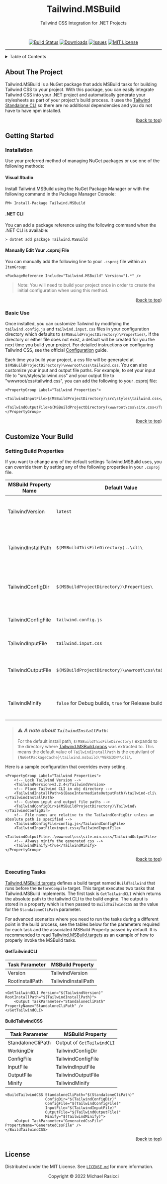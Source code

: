 <a name="readme-top"></a>
<div align="center">

# Tailwind.MSBuild

Tailwind CSS Integration for .NET Projects

<br />

<!-- PROJECT SHIELDS -->
[![Build Status][build-shield]][build-url]
[![Downloads][downloads-shield]][downloads-url]
[![Issues][issues-shield]][issues-url]
[![MIT License][license-shield]][license-url]

<hr />
</div>

<details>
  <summary>Table of Contents</summary>
  <ol>
    <li>
      <a href="#about-the-project">About The Project</a>
    </li>
    <li>
      <a href="#getting-started">Getting Started</a>
      <ul>
        <li><a href="#installation">Installation</a></li>
        <li><a href="#basic-use">Basic Use</a></li>
      </ul>
    </li>
    <li><a href="#customize-your-build">Customize Your Build</a></li>
    <ul>
        <li><a href="#setting-build-properties">Setting Build Properties</a></li>
        <li><a href="#executing-tasks">Executing Tasks</a></li>
    </ul>
    <li><a href="#license">License</a></li>
  </ol>
</details>

## About The Project

Tailwind.MSBuild is a NuGet package that adds MSBuild tasks for building Tailwind CSS to your project. With this package, you can easily integrate Tailwind CSS into your .NET project and automatically generate your stylesheets as part of your project's build process. It uses the [Tailwind Standalone CLI][tailwind-cli] so there are no additional dependencies and you do not have to have npm installed.

<p align="right">(<a href="#readme-top">back to top</a>)</p>

## Getting Started

### Installation

Use your preferred method of managing NuGet packages or use one of the following methods:

#### Visual Studio

Install Tailwind.MSBuild using the NuGet Package Manager or with the following command in the Package Manager Console:

```
PM> Install-Package Tailwind.MSBuild
```

#### .NET CLI

You can add a package reference using the following command when the .NET CLI is available:

```
> dotnet add package Tailwind.MSBuild
```

#### Manually Edit Your .csproj File

You can manually add the following line to your `.csproj` file within an `ItemGroup`:

```
<PackageReference Include="Tailwind.MSBuild" Version="1.*" />
```

> Note: You will need to build your project once in order to create the initial configuration when using this method.

<p align="right">(<a href="#readme-top">back to top</a>)</p>

### Basic Use

Once installed, you can customize Tailwind by modifying the `tailwind.config.js` and `tailwind.input.css` files in your configuration directory which defaults to `$(MSBuildProjectDirectory)\Properties\`. If the directory or either file does not exist, a default will be created for you the next time you build your project. For detailed instructions on configuring Tailwind CSS, see the official [Configuration][tailwind-docs] guide.

Each time you build your project, a css file will be generated at `$(MSBuildProjectDirectory)\wwwroot\css\tailwind.css`. You can also customize your input and output file paths. For example, to set your input file to "src/styles/tailwind.css" and your output file to "wwwroot/css/tailwind.css", you can add the following to your .csproj file:

```
<PropertyGroup Label="Tailwind Properties">
	<TailwindInputFile>$(MSBuildProjectDirectory)\src\styles\tailwind.css</TailwindInputFile>
	<TailwindOutputFile>$(MSBuildProjectDirectory)\wwwroot\css\site.css</TailwindOutputFile>
</PropertyGroup>
```

<p align="right">(<a href="#readme-top">back to top</a>)</p>

## Customize Your Build

### Setting Build Properties

If you want to change any of the default settings Tailwind.MSBuild uses, you can override them by setting any of the following properties in your `.csproj` file.

| MSBuild Property Name | Default Value                                         | Description                                                |
|-----------------------|-------------------------------------------------------|------------------------------------------------------------|
| TailwindVersion       | `latest`                                              | The version tag of the tailwind release to use.            |
| TailwindInstallPath   | `$(MSBuildThisFileDirectory)..\cli\`                  | The directory where the tailwindcss cli should be located. |
| TailwindConfigDir     | `$(MSBuildProjectDirectory)\Properties\`              | The directory containing the tailwind configuration files. |
| TailwindConfigFile    | `tailwind.config.js`                                  | The name of the tailwind configuration file.               |
| TailwindInputFile     | `tailwind.input.css`                                  | The name of the input css file.                            |
| TailwindOutputFile    | `$(MSBuildProjectDirectory)\wwwroot\css\tailwind.css` | The path where the output css file will be located.        |
| TailwindMinify        | `false` for Debug builds, `true` for Release builds   | Whether the generated css should be minified or not.       |

>### ⚠️ *A note about `TailwindInstallPath`*:
> For the default install path, `$(MSBuildThisFileDirectory)` expands to the directory where [Tailwind.MSBuild.props][tailwind-msbuild-props] was extracted to. This means the default value of `TailwindInstallPath` is the equivilant of `{NuGetPackageCache}\tailwind.msbuild\*VERSION*\cli\`. 

Here is a sample configuration that overrides every setting.

```
<PropertyGroup Label="Tailwind Properties">
    <!-- Lock Tailwind Version -->
    <TailwindVersion>v3.2.4</TailwindVersion>
    <!-- Place Tailwind CLI in obj directory -->
    <TailwindInstallPath>$(BaseIntermediateOutputPath)\tailwind-cli\</TailwindInstallPath>
    <!-- Custom input and output file paths -->
    <TailwindConfigDir>$(MSBuildProjectDirectory)\Tailwind\</TailwindConfigDir>
    <!-- File names are relative to the TailwindConfigDir unless an absolute path is specified -->
    <TailwindConfigFile>config.js</TailwindConfigFile>
    <TailwindInputFile>input.css</TailwindInputFile>
    <TailwindOutputFile>..\wwwroot\css\site.min.css</TailwindOutputFile>
    <!-- Always minify the generated css -->
    <TailwindMinify>true</TailwindMinify>
</PropertyGroup>
```

<p align="right">(<a href="#readme-top">back to top</a>)</p>

### Executing Tasks

[Tailwind.MSBuild.targets][tailwind-msbuild-targets] defines a build target named `BuildTailwind` that runs before the `BeforeCompile` target. This target executes two tasks that Tailwind.MSBuild implements. The first task is `GetTailwindCLI` which returns the absolute path to the tailwind CLI to the build engine. The output is stored in a property which is then passed to `BuildTailwindCSS` as the value for the `StandaloneCliPath` parameter.

For advanced scenarios where you need to run the tasks during a different point in the build process, see the tables below for the parameters required for each task and the associated MSBuild Property passed by default. It is recommended to read [Tailwind.MSBuild.targets][tailwind-msbuild-targets] as an example of how to properly invoke the MSBuild tasks.

#### GetTailwindCLI

| Task Parameter  | MSBuild Property    |
|-----------------|---------------------|
| Version         | TailwindVersion     |
| RootInstallPath | TailwindInstallPath |

```
<GetTailwindCLI Version="$(TailwindVersion)" RootInstallPath="$(TailwindInstallPath)">
    <Output TaskParameter="StandaloneCliPath" PropertyName="StandaloneCliPath" />
</GetTailwindCLI>
```

#### BuildTailwindCSS

| Task Parameter    | MSBuild Property           |
|-------------------|----------------------------|
| StandaloneCliPath | Output of `GetTailwindCLI` |
| WorkingDir        | TailwindConfigDir          |
| ConfigFile        | TailwindConfigFile         |
| InputFile         | TailwindInputFile          |
| OutputFile        | TailwindOutputFile         |
| Minify            | TailwindMinify             |

```
<BuildTailwindCSS StandaloneCliPath="$(StandaloneCliPath)"
                  ConfigDir="$(TailwindConfigDir)"
                  ConfigFile="$(TailwindConfigFile)"
                  InputFile="$(TailwindInputFile)"
                  OutputFile="$(TailwindOutputFile)"
                  Minify="$(TailwindMinify)">
    <Output TaskParameter="GeneratedCssFile" PropertyName="GeneratedCssFile" />
</BuildTailwindCSS>
```

<p align="right">(<a href="#readme-top">back to top</a>)</p>

## License

Distributed under the MIT License. See [`LICENSE.md`](./LICENSE.md) for more information.

<p align="center">Copyright © 2022 Michael Rasicci</p>

<!-- MARKDOWN LINKS & IMAGES -->
[downloads-shield]: https://img.shields.io/github/downloads/mjrasicci/tailwind.msbuild/total?logo=github&style=for-the-badge
[downloads-url]: https://github.com/MJRasicci?tab=packages&repo_name=Tailwind.MSBuild
[build-shield]: https://img.shields.io/github/actions/workflow/status/mjrasicci/tailwind.msbuild/build.yml?branch=main&logo=github&style=for-the-badge
[build-url]: https://github.com/mjrasicci/tailwind.msbuild/actions/workflows/build.yml
[issues-shield]: https://img.shields.io/github/issues/mjrasicci/tailwind.msbuild.svg?logo=github&style=for-the-badge
[issues-url]: https://github.com/mjrasicci/tailwind.msbuild/issues
[license-shield]: https://img.shields.io/github/license/mjrasicci/tailwind.msbuild.svg?style=for-the-badge
[license-url]: https://github.com/mjrasicci/tailwind.msbuild/blob/master/LICENSE.txt
[tailwind-cli]: https://tailwindcss.com/blog/standalone-cli
[tailwind-docs]: https://tailwindcss.com/docs/configuration
[tailwind-msbuild-props]: ./Source/Tailwind.MSBuild/build/Tailwind.MSBuild.props
[tailwind-msbuild-targets]: ./Source/Tailwind.MSBuild/build/Tailwind.MSBuild.targets
